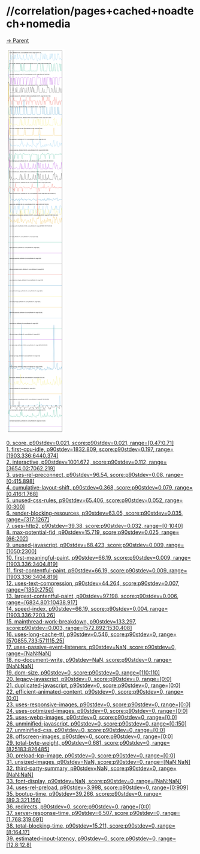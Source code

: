 
# //correlation/pages+cached+noadtech+nomedia

[→ Parent](../..)

![PLOT: correlation](./correlation.svg)

[0. score, p90stdev=0.021, score:p90stdev=0.021, range=[0.47:0.71]](../../meta/score/samples/pages+cached+noadtech+nomedia)  
[1. first-cpu-idle, p90stdev=1832.809, score:p90stdev=0.197, range=[1903.336:6440.374]](../../first-cpu-idle/samples/pages+cached+noadtech+nomedia/)  
[2. interactive, p90stdev=1001.672, score:p90stdev=0.112, range=[3654.02:7062.219]](../../interactive/samples/pages+cached+noadtech+nomedia/)  
[3. uses-rel-preconnect, p90stdev=96.54, score:p90stdev=0.08, range=[0:415.898]](../../uses-rel-preconnect/samples/pages+cached+noadtech+nomedia/)  
[4. cumulative-layout-shift, p90stdev=0.368, score:p90stdev=0.079, range=[0.416:1.768]](../../cumulative-layout-shift/samples/pages+cached+noadtech+nomedia/)  
[5. unused-css-rules, p90stdev=65.406, score:p90stdev=0.052, range=[0:300]](../../unused-css-rules/samples/pages+cached+noadtech+nomedia/)  
[6. render-blocking-resources, p90stdev=63.05, score:p90stdev=0.035, range=[317:1267]](../../render-blocking-resources/samples/pages+cached+noadtech+nomedia/)  
[7. uses-http2, p90stdev=39.38, score:p90stdev=0.032, range=[0:1040]](../../uses-http2/samples/pages+cached+noadtech+nomedia/)  
[8. max-potential-fid, p90stdev=15.719, score:p90stdev=0.025, range=[66:202]](../../max-potential-fid/samples/pages+cached+noadtech+nomedia/)  
[9. unused-javascript, p90stdev=68.423, score:p90stdev=0.009, range=[1050:2300]](../../unused-javascript/samples/pages+cached+noadtech+nomedia/)  
[10. first-meaningful-paint, p90stdev=66.19, score:p90stdev=0.009, range=[1903.336:3404.819]](../../first-meaningful-paint/samples/pages+cached+noadtech+nomedia/)  
[11. first-contentful-paint, p90stdev=66.19, score:p90stdev=0.009, range=[1903.336:3404.819]](../../first-contentful-paint/samples/pages+cached+noadtech+nomedia/)  
[12. uses-text-compression, p90stdev=44.264, score:p90stdev=0.007, range=[1350:2750]](../../uses-text-compression/samples/pages+cached+noadtech+nomedia/)  
[13. largest-contentful-paint, p90stdev=97.198, score:p90stdev=0.006, range=[6834.801:10438.917]](../../largest-contentful-paint/samples/pages+cached+noadtech+nomedia/)  
[14. speed-index, p90stdev=66.19, score:p90stdev=0.004, range=[1903.336:7203.26]](../../speed-index/samples/pages+cached+noadtech+nomedia/)  
[15. mainthread-work-breakdown, p90stdev=133.297, score:p90stdev=0.003, range=[572.892:1530.408]](../../mainthread-work-breakdown/samples/pages+cached+noadtech+nomedia/)  
[16. uses-long-cache-ttl, p90stdev=0.546, score:p90stdev=0, range=[570855.733:571115.25]](../../uses-long-cache-ttl/samples/pages+cached+noadtech+nomedia/)  
[17. uses-passive-event-listeners, p90stdev=NaN, score:p90stdev=0, range=[NaN:NaN]](../../uses-passive-event-listeners/samples/pages+cached+noadtech+nomedia/)  
[18. no-document-write, p90stdev=NaN, score:p90stdev=0, range=[NaN:NaN]](../../no-document-write/samples/pages+cached+noadtech+nomedia/)  
[19. dom-size, p90stdev=0, score:p90stdev=0, range=[110:110]](../../dom-size/samples/pages+cached+noadtech+nomedia/)  
[20. legacy-javascript, p90stdev=0, score:p90stdev=0, range=[0:0]](../../legacy-javascript/samples/pages+cached+noadtech+nomedia/)  
[21. duplicated-javascript, p90stdev=0, score:p90stdev=0, range=[0:0]](../../duplicated-javascript/samples/pages+cached+noadtech+nomedia/)  
[22. efficient-animated-content, p90stdev=0, score:p90stdev=0, range=[0:0]](../../efficient-animated-content/samples/pages+cached+noadtech+nomedia/)  
[23. uses-responsive-images, p90stdev=0, score:p90stdev=0, range=[0:0]](../../uses-responsive-images/samples/pages+cached+noadtech+nomedia/)  
[24. uses-optimized-images, p90stdev=0, score:p90stdev=0, range=[0:0]](../../uses-optimized-images/samples/pages+cached+noadtech+nomedia/)  
[25. uses-webp-images, p90stdev=0, score:p90stdev=0, range=[0:0]](../../uses-webp-images/samples/pages+cached+noadtech+nomedia/)  
[26. unminified-javascript, p90stdev=0, score:p90stdev=0, range=[0:150]](../../unminified-javascript/samples/pages+cached+noadtech+nomedia/)  
[27. unminified-css, p90stdev=0, score:p90stdev=0, range=[0:0]](../../unminified-css/samples/pages+cached+noadtech+nomedia/)  
[28. offscreen-images, p90stdev=0, score:p90stdev=0, range=[0:0]](../../offscreen-images/samples/pages+cached+noadtech+nomedia/)  
[29. total-byte-weight, p90stdev=0.681, score:p90stdev=0, range=[825183:826485]](../../total-byte-weight/samples/pages+cached+noadtech+nomedia/)  
[30. preload-lcp-image, p90stdev=0, score:p90stdev=0, range=[0:0]](../../preload-lcp-image/samples/pages+cached+noadtech+nomedia/)  
[31. unsized-images, p90stdev=NaN, score:p90stdev=0, range=[NaN:NaN]](../../unsized-images/samples/pages+cached+noadtech+nomedia/)  
[32. third-party-summary, p90stdev=NaN, score:p90stdev=0, range=[NaN:NaN]](../../third-party-summary/samples/pages+cached+noadtech+nomedia/)  
[33. font-display, p90stdev=NaN, score:p90stdev=0, range=[NaN:NaN]](../../font-display/samples/pages+cached+noadtech+nomedia/)  
[34. uses-rel-preload, p90stdev=3.998, score:p90stdev=0, range=[0:909]](../../uses-rel-preload/samples/pages+cached+noadtech+nomedia/)  
[35. bootup-time, p90stdev=39.266, score:p90stdev=0, range=[89.3:321.156]](../../bootup-time/samples/pages+cached+noadtech+nomedia/)  
[36. redirects, p90stdev=0, score:p90stdev=0, range=[0:0]](../../redirects/samples/pages+cached+noadtech+nomedia/)  
[37. server-response-time, p90stdev=6.507, score:p90stdev=0, range=[1.768:319.091]](../../server-response-time/samples/pages+cached+noadtech+nomedia/)  
[38. total-blocking-time, p90stdev=15.211, score:p90stdev=0, range=[8:164.17]](../../total-blocking-time/samples/pages+cached+noadtech+nomedia/)  
[39. estimated-input-latency, p90stdev=0, score:p90stdev=0, range=[12.8:12.8]](../../estimated-input-latency/samples/pages+cached+noadtech+nomedia/)  
